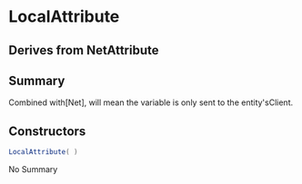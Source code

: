 # LocalAttribute

## Derives from NetAttribute

## Summary

Combined with[Net], will mean the variable is only sent to the entity'sClient.
## Constructors

```c#
LocalAttribute( ) 
```
No Summary

